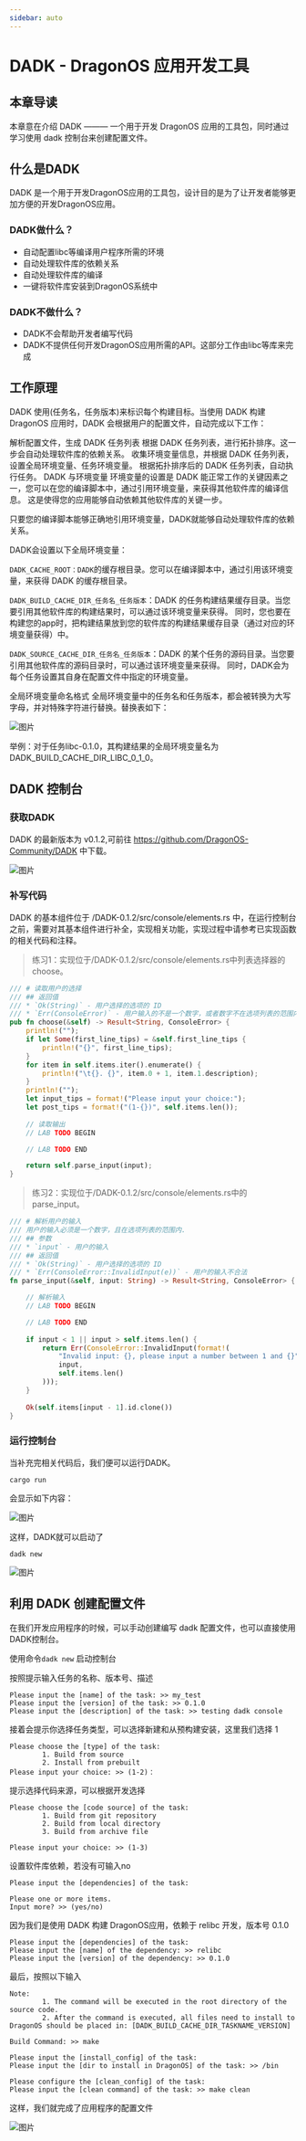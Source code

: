```yaml
---
sidebar: auto
---
```


# DADK - DragonOS 应用开发工具

## 本章导读

本章意在介绍 DADK ——— 一个用于开发 DragonOS 应用的工具包，同时通过学习使用 dadk 控制台来创建配置文件。

## 什么是DADK

DADK 是一个用于开发DragonOS应用的工具包，设计目的是为了让开发者能够更加方便的开发DragonOS应用。

### DADK做什么？

* 自动配置libc等编译用户程序所需的环境
* 自动处理软件库的依赖关系
* 自动处理软件库的编译
* 一键将软件库安装到DragonOS系统中

### DADK不做什么？

* DADK不会帮助开发者编写代码
* DADK不提供任何开发DragonOS应用所需的API。这部分工作由libc等库来完成

## 工作原理

DADK 使用(任务名，任务版本)来标识每个构建目标。当使用 DADK 构建 DragonOS 应用时，DADK 会根据用户的配置文件，自动完成以下工作：

解析配置文件，生成 DADK 任务列表
根据 DADK 任务列表，进行拓扑排序。这一步会自动处理软件库的依赖关系。
收集环境变量信息，并根据 DADK 任务列表，设置全局环境变量、任务环境变量。
根据拓扑排序后的 DADK 任务列表，自动执行任务。
DADK 与环境变量
环境变量的设置是 DADK 能正常工作的关键因素之一，您可以在您的编译脚本中，通过引用环境变量，来获得其他软件库的编译信息。 这是使得您的应用能够自动依赖其他软件库的关键一步。

只要您的编译脚本能够正确地引用环境变量，DADK就能够自动处理软件库的依赖关系。

DADK会设置以下全局环境变量：

`DADK_CACHE_ROOT：DADK`的缓存根目录。您可以在编译脚本中，通过引用该环境变量，来获得 DADK 的缓存根目录。

`DADK_BUILD_CACHE_DIR_任务名_任务版本`：DADK 的任务构建结果缓存目录。当您要引用其他软件库的构建结果时，可以通过该环境变量来获得。 同时，您也要在构建您的app时，把构建结果放到您的软件库的构建结果缓存目录（通过对应的环境变量获得）中。

`DADK_SOURCE_CACHE_DIR_任务名_任务版本`：DADK 的某个任务的源码目录。当您要引用其他软件库的源码目录时，可以通过该环境变量来获得。
同时，DADK会为每个任务设置其自身在配置文件中指定的环境变量。

全局环境变量命名格式
全局环境变量中的任务名和任务版本，都会被转换为大写字母，并对特殊字符进行替换。替换表如下：

![图片](../.vuepress/public/CharReplace.png)

举例：对于任务libc-0.1.0，其构建结果的全局环境变量名为DADK_BUILD_CACHE_DIR_LIBC_0_1_0。

## DADK 控制台

### 获取DADK

DADK 的最新版本为 v0.1.2,可前往 <https://github.com/DragonOS-Community/DADK> 中下载。

![图片](../.vuepress/public/download.png)

### 补写代码

DADK 的基本组件位于 /DADK-0.1.2/src/console/elements.rs 中，在运行控制台之前，需要对其基本组件进行补全，实现相关功能，实现过程中请参考已实现函数的相关代码和注释。

>练习1：实现位于/DADK-0.1.2/src/console/elements.rs中列表选择器的 choose。

```rust
/// # 读取用户的选择
/// ## 返回值
/// * `Ok(String)` - 用户选择的选项的 ID
/// * `Err(ConsoleError)` - 用户输入的不是一个数字，或者数字不在选项列表的范围内
pub fn choose(&self) -> Result<String, ConsoleError> {
    println!("");
    if let Some(first_line_tips) = &self.first_line_tips {
        println!("{}", first_line_tips);
    }
    for item in self.items.iter().enumerate() {
        println!("\t{}. {}", item.0 + 1, item.1.description);
    }
    println!("");
    let input_tips = format!("Please input your choice:");
    let post_tips = format!("(1-{})", self.items.len());
    
    // 读取输出
    // LAB TODO BEGIN

    // LAB TODO END

    return self.parse_input(input);
}
```

>练习2：实现位于/DADK-0.1.2/src/console/elements.rs中的 parse_input。

```rust
/// # 解析用户的输入
/// 用户的输入必须是一个数字，且在选项列表的范围内.
/// ## 参数
/// * `input` - 用户的输入
/// ## 返回值
/// * `Ok(String)` - 用户选择的选项的 ID
/// * `Err(ConsoleError::InvalidInput(e))` - 用户的输入不合法
fn parse_input(&self, input: String) -> Result<String, ConsoleError> {

    // 解析输入
    // LAB TODO BEGIN

    // LAB TODO END
       
    if input < 1 || input > self.items.len() {
        return Err(ConsoleError::InvalidInput(format!(
            "Invalid input: {}, please input a number between 1 and {}",
            input,
            self.items.len()
        )));
    }
    
    Ok(self.items[input - 1].id.clone())
}
```

### 运行控制台

当补充完相关代码后，我们便可以运行DADK。

```shell
cargo run
```

会显示如下内容：

![图片](../.vuepress/public/cargo_run.png)

这样，DADK就可以启动了

```shell
dadk new
```

![图片](../.vuepress/public/dadk_new.png)

## 利用 DADK 创建配置文件

在我们开发应用程序的时候，可以手动创建编写 dadk 配置文件，也可以直接使用 DADK控制台。

使用命令`dadk new` 启动控制台

按照提示输入任务的名称、版本号、描述

```shell
Please input the [name] of the task: >> my_test
Please input the [version] of the task: >> 0.1.0
Please input the [description] of the task: >> testing dadk console
```

接着会提示你选择任务类型，可以选择新建和从预构建安装，这里我们选择 1

```shell
Please choose the [type] of the task:
        1. Build from source
        2. Install from prebuilt
Please input your choice: >> (1-2)：
```

提示选择代码来源，可以根据开发选择

```shell
Please choose the [code source] of the task:
        1. Build from git repository
        2. Build from local directory
        3. Build from archive file

Please input your choice: >> (1-3) 
```

设置软件库依赖，若没有可输入no

```shell
Please input the [dependencies] of the task:

Please one or more items.
Input more? >> (yes/no) 
```

因为我们是使用 DADK 构建 DragonOS应用，依赖于 relibc 开发，版本号 0.1.0

```shell
Please input the [dependencies] of the task:
Please input the [name] of the dependency: >> relibc
Please input the [version] of the dependency: >> 0.1.0
```

最后，按照以下输入

```shell
Note:
        1. The command will be executed in the root directory of the source code.
        2. After the command is executed, all files need to install to DragonOS should be placed in: [DADK_BUILD_CACHE_DIR_TASKNAME_VERSION]

Build Command: >> make

Please input the [install_config] of the task:
Please input the [dir to install in DragonOS] of the task: >> /bin

Please configure the [clean_config] of the task:
Please input the [clean command] of the task: >> make clean
```

这样，我们就完成了应用程序的配置文件

![图片](../.vuepress/public/config.png)